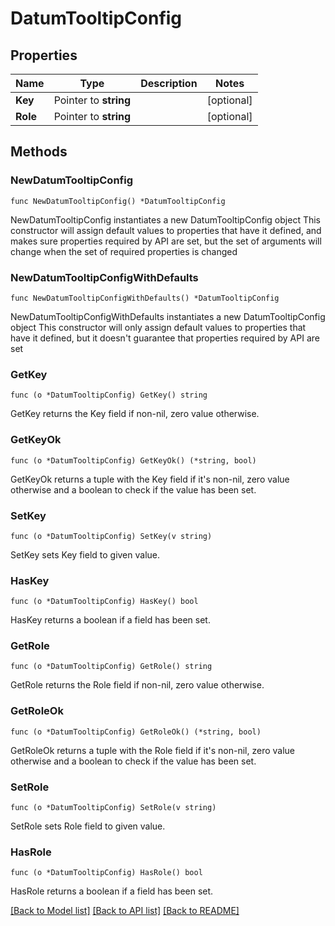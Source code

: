 # DatumTooltipConfig

## Properties

Name | Type | Description | Notes
------------ | ------------- | ------------- | -------------
**Key** | Pointer to **string** |  | [optional] 
**Role** | Pointer to **string** |  | [optional] 

## Methods

### NewDatumTooltipConfig

`func NewDatumTooltipConfig() *DatumTooltipConfig`

NewDatumTooltipConfig instantiates a new DatumTooltipConfig object
This constructor will assign default values to properties that have it defined,
and makes sure properties required by API are set, but the set of arguments
will change when the set of required properties is changed

### NewDatumTooltipConfigWithDefaults

`func NewDatumTooltipConfigWithDefaults() *DatumTooltipConfig`

NewDatumTooltipConfigWithDefaults instantiates a new DatumTooltipConfig object
This constructor will only assign default values to properties that have it defined,
but it doesn't guarantee that properties required by API are set

### GetKey

`func (o *DatumTooltipConfig) GetKey() string`

GetKey returns the Key field if non-nil, zero value otherwise.

### GetKeyOk

`func (o *DatumTooltipConfig) GetKeyOk() (*string, bool)`

GetKeyOk returns a tuple with the Key field if it's non-nil, zero value otherwise
and a boolean to check if the value has been set.

### SetKey

`func (o *DatumTooltipConfig) SetKey(v string)`

SetKey sets Key field to given value.

### HasKey

`func (o *DatumTooltipConfig) HasKey() bool`

HasKey returns a boolean if a field has been set.

### GetRole

`func (o *DatumTooltipConfig) GetRole() string`

GetRole returns the Role field if non-nil, zero value otherwise.

### GetRoleOk

`func (o *DatumTooltipConfig) GetRoleOk() (*string, bool)`

GetRoleOk returns a tuple with the Role field if it's non-nil, zero value otherwise
and a boolean to check if the value has been set.

### SetRole

`func (o *DatumTooltipConfig) SetRole(v string)`

SetRole sets Role field to given value.

### HasRole

`func (o *DatumTooltipConfig) HasRole() bool`

HasRole returns a boolean if a field has been set.


[[Back to Model list]](../README.md#documentation-for-models) [[Back to API list]](../README.md#documentation-for-api-endpoints) [[Back to README]](../README.md)


